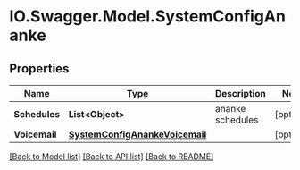 # IO.Swagger.Model.SystemConfigAnanke
## Properties

Name | Type | Description | Notes
------------ | ------------- | ------------- | -------------
**Schedules** | **List&lt;Object&gt;** | ananke schedules | [optional] 
**Voicemail** | [**SystemConfigAnankeVoicemail**](SystemConfigAnankeVoicemail.md) |  | [optional] 

[[Back to Model list]](../README.md#documentation-for-models) [[Back to API list]](../README.md#documentation-for-api-endpoints) [[Back to README]](../README.md)

